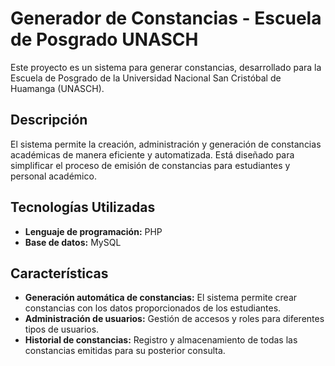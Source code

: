 # Generador de Constancias - Escuela de Posgrado UNASCH

Este proyecto es un sistema para generar constancias, desarrollado para la Escuela de Posgrado de la Universidad Nacional San Cristóbal de Huamanga (UNASCH).

## Descripción

El sistema permite la creación, administración y generación de constancias académicas de manera eficiente y automatizada. Está diseñado para simplificar el proceso de emisión de constancias para estudiantes y personal académico.

## Tecnologías Utilizadas

- **Lenguaje de programación:** PHP
- **Base de datos:** MySQL

## Características

- **Generación automática de constancias:** El sistema permite crear constancias con los datos proporcionados de los estudiantes.
- **Administración de usuarios:** Gestión de accesos y roles para diferentes tipos de usuarios.
- **Historial de constancias:** Registro y almacenamiento de todas las constancias emitidas para su posterior consulta.

